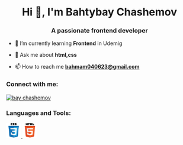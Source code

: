 
<h1 align="center">Hi 👋, I'm Bahtybay Chashemov</h1>
<h3 align="center">A passionate frontend developer</h3>

- 🌱 I’m currently learning **Frontend** in Udemig 

- 💬 Ask me about **html,css**

- 📫 How to reach me **bahmam040623@gmail.com**

<h3 align="left">Connect with me:</h3>
<p align="left">
<a href="https://linkedin.com/in/bay chashemov" target="blank"><img align="center" src="https://raw.githubusercontent.com/rahuldkjain/github-profile-readme-generator/master/src/images/icons/Social/linked-in-alt.svg" alt="bay chashemov" height="30" width="40" /></a>
</p>

<h3 align="left">Languages and Tools:</h3>
<p align="left"> <a href="https://www.w3schools.com/css/" target="_blank" rel="noreferrer"> <img src="https://raw.githubusercontent.com/devicons/devicon/master/icons/css3/css3-original-wordmark.svg" alt="css3" width="40" height="40"/> </a> <a href="https://www.w3.org/html/" target="_blank" rel="noreferrer"> <img src="https://raw.githubusercontent.com/devicons/devicon/master/icons/html5/html5-original-wordmark.svg" alt="html5" width="40" height="40"/> </a> </p>


